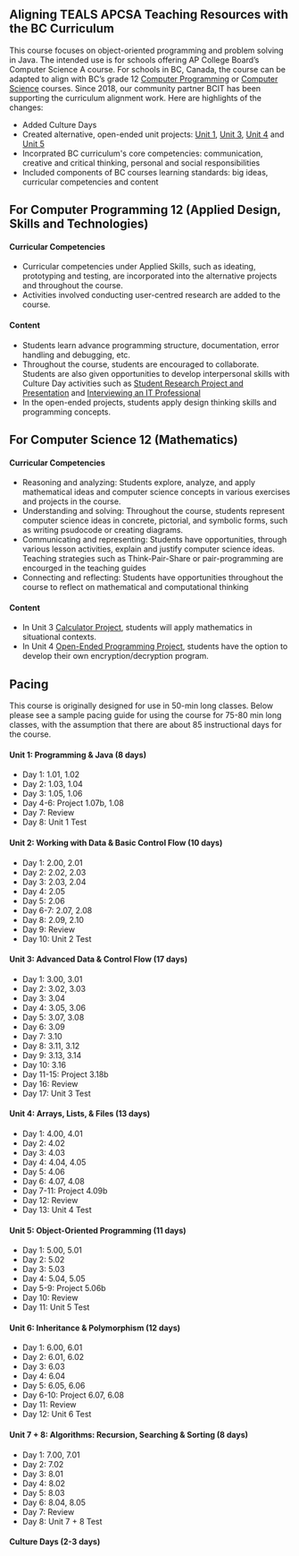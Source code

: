 Aligning TEALS APCSA Teaching Resources with the BC Curriculum
--------

This course focuses on object-oriented programming and problem solving in Java. The intended use is for schools offering AP College Board’s Computer Science A course. For schools in BC, Canada, the course can be adapted to align with BC’s grade 12 [Computer Programming](https://curriculum.gov.bc.ca/curriculum/adst/12/computer-programming) or [Computer Science](https://curriculum.gov.bc.ca/curriculum/mathematics/12/computer-science) courses. Since 2018, our community partner BCIT has been supporting the curriculum alignment work. Here are highlights of the changes:

* Added Culture Days
* Created alternative, open-ended unit projects: [Unit 1](Unit1/Lesson-107b.md), [Unit 3](Unit3/Lesson-318a.md), [Unit 4](Unit4/Lesson-409b.md) and [Unit 5](Unit5/Lesson-506b.md)
* Incorprated BC curriculum's core competencies: communication, creative and critical thinking, personal and social responsibilities
* Included components of BC courses learning standards: big ideas, curricular competencies and content

For Computer Programming 12 (Applied Design, Skills and Technologies)
--------
#### Curricular Competencies
* Curricular competencies under Applied Skills, such as ideating, prototyping and testing, are incorporated into the alternative projects and throughout the course.
* Activities involved conducting user-centred research are added to the course.

#### Content
* Students learn advance programming structure, documentation, error handling and debugging, etc.
* Throughout the course, students are encouraged to collaborate. Students are also given opportunities to develop interpersonal skills with Culture Day activities such as [Student Research Project and Presentation](culturedays/culture_day_lesson_b.md) and [Interviewing an IT Professional](culturedays/culture_day_lesson_d.md) 
* In the open-ended projects, students apply design thinking skills and programming concepts.  

For Computer Science 12 (Mathematics)
--------
#### Curricular Competencies
* Reasoning and analyzing: Students explore, analyze, and apply mathematical ideas and computer science concepts in various exercises and projects in the course.
* Understanding and solving: Throughout the course, students represent computer science ideas in concrete, pictorial, and symbolic forms, such as writing psudocode or creating diagrams.
* Communicating and representing: Students have opportunities, through various lesson activities, explain and justify computer science ideas. Teaching strategies such as Think-Pair-Share or pair-programming are encourged in the teaching guides 
* Connecting and reflecting: Students have opportunities throughout the course to reflect on mathematical and computational thinking

#### Content
* In Unit 3 [Calculator Project](Unit3/Lesson-318a.md), students will apply mathematics in situational contexts.
* In Unit 4 [Open-Ended Programming Project](Unit4/Lesson-409b.md), students have the option to develop their own encryption/decryption program.

Pacing
--------
This course is originally designed for use in 50-min long classes. Below please see a sample pacing guide for using the course for 75-80 min long classes, with the assumption that there are about 85 instructional days for the course.

#### Unit 1: Programming & Java (8 days)
* Day 1: 1.01, 1.02
* Day 2: 1.03, 1.04
* Day 3: 1.05, 1.06 
* Day 4-6: Project 1.07b, 1.08
* Day 7: Review
* Day 8: Unit 1 Test

#### Unit 2: Working with Data & Basic Control Flow (10 days)
* Day 1: 2.00, 2.01
* Day 2: 2.02, 2.03
* Day 3: 2.03, 2.04
* Day 4: 2.05
* Day 5: 2.06
* Day 6-7: 2.07, 2.08
* Day 8: 2.09, 2.10
* Day 9: Review
* Day 10: Unit 2 Test

#### Unit 3: Advanced Data & Control Flow (17 days)
* Day 1: 3.00, 3.01
* Day 2: 3.02, 3.03
* Day 3: 3.04
* Day 4: 3.05, 3.06
* Day 5: 3.07, 3.08
* Day 6: 3.09
* Day 7: 3.10
* Day 8: 3.11, 3.12
* Day 9: 3.13, 3.14
* Day 10: 3.16
* Day 11-15: Project 3.18b
* Day 16: Review
* Day 17: Unit 3 Test

#### Unit 4: Arrays, Lists, & Files (13 days)
* Day 1: 4.00, 4.01
* Day 2: 4.02
* Day 3: 4.03
* Day 4: 4.04, 4.05
* Day 5: 4.06
* Day 6: 4.07, 4.08
* Day 7-11: Project 4.09b
* Day 12: Review
* Day 13: Unit 4 Test

#### Unit 5: Object-Oriented Programming (11 days)
* Day 1: 5.00, 5.01
* Day 2: 5.02 
* Day 3: 5.03
* Day 4: 5.04, 5.05
* Day 5-9: Project 5.06b
* Day 10: Review
* Day 11: Unit 5 Test

#### Unit 6: Inheritance & Polymorphism (12 days)
* Day 1: 6.00, 6.01
* Day 2: 6.01, 6.02
* Day 3: 6.03
* Day 4: 6.04
* Day 5: 6.05, 6.06
* Day 6-10: Project 6.07, 6.08
* Day 11: Review
* Day 12: Unit 6 Test

#### Unit 7 + 8: Algorithms: Recursion, Searching & Sorting (8 days)
* Day 1: 7.00, 7.01
* Day 2: 7.02
* Day 3: 8.01
* Day 4: 8.02
* Day 5: 8.03
* Day 6: 8.04, 8.05
* Day 7: Review
* Day 8: Unit 7 + 8 Test

#### Culture Days (2-3 days)
  
